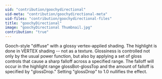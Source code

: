 ```yaml
---
uid: "contribution/goochydirectional"
uid-meta: "contribution/goochydirectional-meta"
uid-files: "contribution/goochydirectional-files"
title: "goochyDirectional"
image: "goochyDirectional Thumbnail.jpg"
contribution: "true"
---
```


Gooch-style "diffuse" with a glossy vertex-applied shading. The highlight is done in VERTEX shading -- not as a texture. Glossiness is controlled not only by the usual power function, but also by applying a set of gloss controls that cause a sharp falloff across a specified range. The falloff will occur in the highlight range glossBot-glossTop and the amount of falloff is specified by "glossDrop." Setting "glossDrop" to 1.0 nullifies the effect.